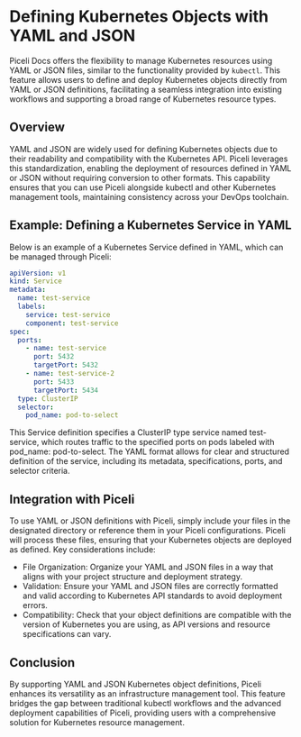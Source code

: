 # Defining Kubernetes Objects with YAML and JSON

Piceli Docs offers the flexibility to manage Kubernetes resources using YAML or JSON files, similar to the functionality provided by `kubectl`. This feature allows users to define and deploy Kubernetes objects directly from YAML or JSON definitions, facilitating a seamless integration into existing workflows and supporting a broad range of Kubernetes resource types.

## Overview

YAML and JSON are widely used for defining Kubernetes objects due to their readability and compatibility with the Kubernetes API. Piceli leverages this standardization, enabling the deployment of resources defined in YAML or JSON without requiring conversion to other formats. This capability ensures that you can use Piceli alongside kubectl and other Kubernetes management tools, maintaining consistency across your DevOps toolchain.

## Example: Defining a Kubernetes Service in YAML

Below is an example of a Kubernetes Service defined in YAML, which can be managed through Piceli:

```yaml
apiVersion: v1
kind: Service
metadata:
  name: test-service
  labels:
    service: test-service
    component: test-service
spec:
  ports:
    - name: test-service
      port: 5432
      targetPort: 5432
    - name: test-service-2
      port: 5433
      targetPort: 5434
  type: ClusterIP
  selector:
    pod_name: pod-to-select
```

This Service definition specifies a ClusterIP type service named test-service, which routes traffic to the specified ports on pods labeled with pod_name: pod-to-select. The YAML format allows for clear and structured definition of the service, including its metadata, specifications, ports, and selector criteria.

## Integration with Piceli

To use YAML or JSON definitions with Piceli, simply include your files in the designated directory or reference them in your Piceli configurations. Piceli will process these files, ensuring that your Kubernetes objects are deployed as defined. Key considerations include:

- File Organization: Organize your YAML and JSON files in a way that aligns with your project structure and deployment strategy.
- Validation: Ensure your YAML and JSON files are correctly formatted and valid according to Kubernetes API standards to avoid deployment errors.
- Compatibility: Check that your object definitions are compatible with the version of Kubernetes you are using, as API versions and resource specifications can vary.

## Conclusion

By supporting YAML and JSON Kubernetes object definitions, Piceli enhances its versatility as an infrastructure management tool. This feature bridges the gap between traditional kubectl workflows and the advanced deployment capabilities of Piceli, providing users with a comprehensive solution for Kubernetes resource management.
